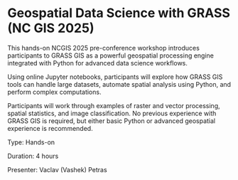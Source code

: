 # Geospatial Data Science with GRASS (NC GIS 2025)

This hands-on NCGIS 2025 pre-conference workshop introduces participants to GRASS GIS as a powerful geospatial processing engine integrated with Python for advanced data science workflows.

Using online Jupyter notebooks, participants will explore how GRASS GIS tools can handle large datasets, automate spatial analysis using Python, and perform complex computations.

Participants will work through examples of raster and vector processing, spatial statistics, and image classification. No previous experience with GRASS GIS is required, but either basic Python or advanced geospatial experience is recommended.

Type: Hands-on

Duration: 4 hours

Presenter: Vaclav (Vashek) Petras
